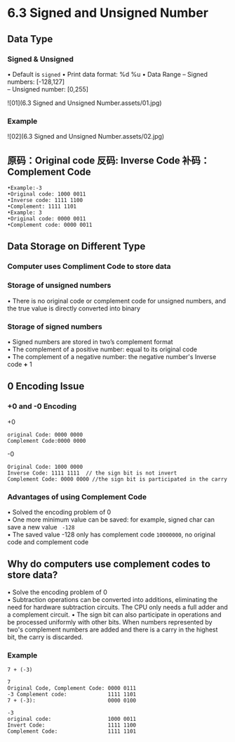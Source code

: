 # 6.3 Signed and Unsigned Number



## Data Type

### Signed & Unsigned

• Default is `signed`
• Print data format: %d %u
• Data Range
    	– Signed numbers: [-128,127]  
    	– Unsigned number: [0,255]

![01](6.3 Signed and Unsigned Number.assets/01.jpg)

### Example

![02](6.3 Signed and Unsigned Number.assets/02.jpg)

## 原码：Original code 反码: Inverse Code 补码：Complement Code

```
•Example:-3
•Original code: 1000 0011
•Inverse code: 1111 1100
•Complement: 1111 1101
•Example: 3
•Original code: 0000 0011
•Complement code: 0000 0011
```

## Data Storage on Different Type

### Computer uses Compliment Code to store data

### Storage of unsigned numbers

• There is no original code or complement code for unsigned numbers, and the true value is directly converted into binary  

### Storage of signed numbers

• Signed numbers are stored in two’s complement format  
• The complement of a positive number: equal to its original code  
• The complement of a negative number: the negative number's Inverse code **+** 1  

## 0 Encoding Issue

### +0 and -0 Encoding

+0 

```
original Code: 0000 0000
Complement Code:0000 0000
```

-0

```
Original Code: 1000 0000
Inverse Code: 1111 1111  // the sign bit is not invert
Complement Code: 0000 0000 //the sign bit is participated in the carry
```

### Advantages of using Complement Code

• Solved the encoding problem of 0  
• One more minimum value can be saved: for example, signed char can save a new value ` -128`  
• The saved value -128 only has complement code `10000000`, no original code and complement code  

## Why do computers use complement codes to store data?

• Solve the encoding problem of 0  
• Subtraction operations can be converted into additions, eliminating the need for hardware subtraction circuits. The CPU only needs a full adder and a complement circuit.
• The sign bit can also participate in operations and be processed uniformly with other bits. When numbers represented by two's complement numbers are added and there is a carry in the highest bit, the carry is discarded.

### Example

```
7 + (-3)

7
Original Code, Complement Code: 0000 0111
-3 Complement code:             1111 1101
7 + (-3):                       0000 0100

-3
original code:                  1000 0011
Invert Code:                    1111 1100
Complement Code:                1111 1101
```

